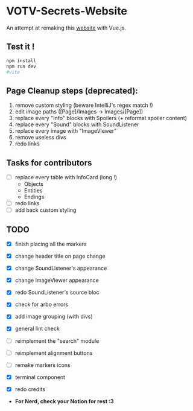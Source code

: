 # VOTV-Secrets-Website

An attempt at remaking this [website](https://squarezeb.github.io/VOTV-Secrets-Website) with Vue.js.

## Test it !

```bash
npm install
npm run dev
#vite
```

## Page Cleanup steps (deprecated):
1. remove custom styling (beware IntelliJ's regex match !)
2. edit image paths ([Page]/Images -> Images/[Page])
3. replace every "Info" blocks with Spoilers (+ reformat spoiler content)
4. replace every "Sound" blocks with SoundListener
5. replace every image with "ImageViewer"
6. remove useless divs
7. redo links

## Tasks for contributors
- [ ] replace every table with InfoCard (long !)
    - Objects
    - Entities
    - Endings
- [ ] redo links
- [ ] add back custom styling

## TODO
- [x] finish placing all the markers
- [x] change header title on page change
- [x] change SoundListener's appearance
- [x] change ImageViewer appearance
- [x] redo SoundListener's source bloc
- [x] check for arbo errors
- [x] add image grouping (with divs)
- [x] general lint check
- [ ] reimplement the "search" module
- [ ] reimplement alignment buttons
- [ ] remake markers icons
- [x] terminal component
- [x] redo credits


- **For Nerd, check your Notion for rest :3**